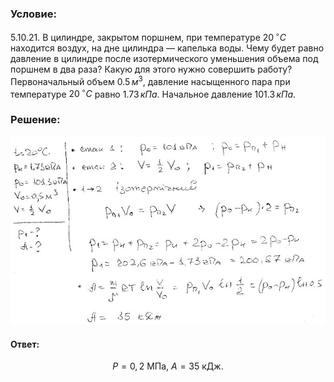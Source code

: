 ###  Условие: 

$5.10.21.$ В цилиндре, закрытом поршнем, при температуре $20 \,^{\circ}С$ находится воздух, на дне цилиндра — капелька воды. Чему будет равно давление в цилиндре после изотермического уменьшения объема под поршнем в два раза? Какую для этого нужно совершить работу? Первоначальный объем $0.5 \,м^3$, давление насыщенного пара при температуре $20 \,^{\circ}С$ равно $1.73 \,кПа$. Начальное давление $101.3 \,кПа$. 

###  Решение: 

![|640x383, 67%](../../img/5.10.21/1.jpg) 

####  Ответ: 

$$
P=0{,}2\mathrm{~MПa,~}A=35\mathrm{~кДж}.
$$